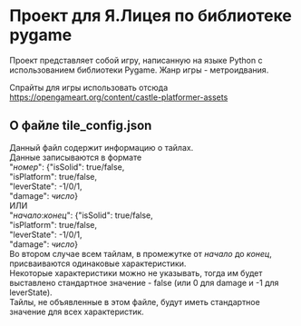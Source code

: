 # Проект для Я.Лицея по библиотеке pygame

Проект представляет собой игру, написанную на языке Python с использованием библиотеки Pygame. Жанр игры - метроидвания.

Спрайты для игры использовать отсюда https://opengameart.org/content/castle-platformer-assets

## О файле tile_config.json

Данный файл содержит информацию о тайлах.  
Данные записываются в формате  
"*номер*": {"isSolid": true/false,  
            "isPlatform": true/false,  
            "leverState": -1/0/1,  
            "damage": *число*}  
ИЛИ  
"*начало*:*конец*": {"isSolid": true/false,  
                     "isPlatform": true/false,  
                     "leverState": -1/0/1,  
                     "damage": *число*}  
Во втором случае всем тайлам, в промежутке от *начало* до *конец*,
присваиваются одинаковые характеристики.  
Некоторые характеристики можно не указывать, тогда им будет выставлено
стандартное значение - false (или 0 для damage и -1 для leverState).  
Тайлы, не объявленные в этом файле,
будут иметь стандартное значение для всех характеристик.